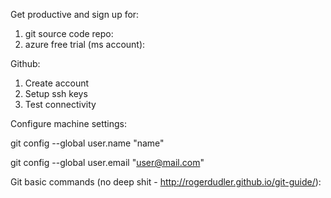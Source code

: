 Get productive and sign up for:

1. git source code repo:
2. azure free trial (ms account):


Github:
1. Create account
2. Setup ssh keys
3. Test connectivity



Configure machine settings:

git config --global user.name "name"

git config --global user.email "user@mail.com"



Git basic commands (no deep shit - http://rogerdudler.github.io/git-guide/):

